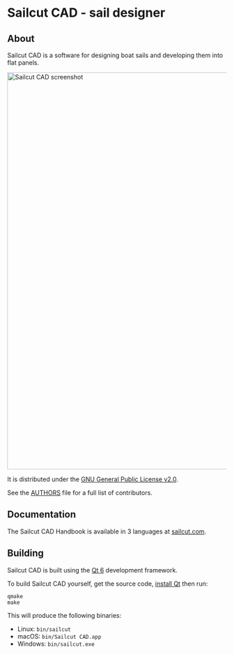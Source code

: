 # Sailcut CAD - sail designer

## About

Sailcut CAD is a software for designing boat sails and developing them into flat panels.

<img width="912" alt="Sailcut CAD screenshot" src="https://user-images.githubusercontent.com/1189716/47034688-e9700900-d12c-11e8-851e-d0037211f470.png">

It is distributed under the [GNU General Public License v2.0](LICENSE).

See the [AUTHORS](AUTHORS) file for a full list of contributors.

## Documentation

The Sailcut CAD Handbook is available in 3 languages at [sailcut.com](https://www.sailcut.com/handbook/en/).

## Building

Sailcut CAD is built using the [Qt 6](https://www.qt.io) development framework.

To build Sailcut CAD yourself, get the source code, [install Qt](https://www.qt.io/download-qt-installer-oss) then run:

```shell
qmake
make
```

This will produce the following binaries:

- Linux: `bin/sailcut`
- macOS: `bin/Sailcut CAD.app`
- Windows: `bin/sailcut.exe`
